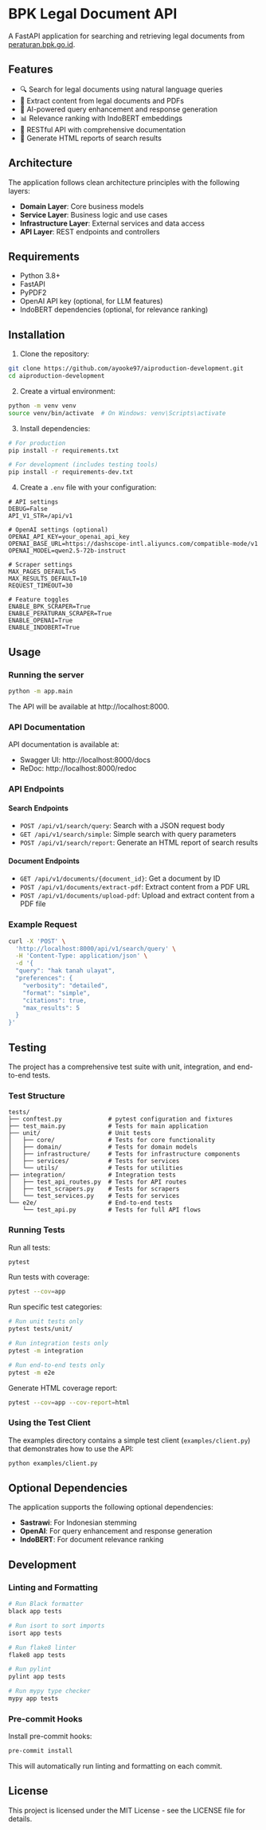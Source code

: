 # BPK Legal Document API

A FastAPI application for searching and retrieving legal documents from [peraturan.bpk.go.id](https://peraturan.bpk.go.id).

## Features

- 🔍 Search for legal documents using natural language queries
- 📄 Extract content from legal documents and PDFs
- 🤖 AI-powered query enhancement and response generation
- 📊 Relevance ranking with IndoBERT embeddings
- 📱 RESTful API with comprehensive documentation
- 📝 Generate HTML reports of search results

## Architecture

The application follows clean architecture principles with the following layers:

- **Domain Layer**: Core business models
- **Service Layer**: Business logic and use cases
- **Infrastructure Layer**: External services and data access
- **API Layer**: REST endpoints and controllers

## Requirements

- Python 3.8+
- FastAPI
- PyPDF2
- OpenAI API key (optional, for LLM features)
- IndoBERT dependencies (optional, for relevance ranking)

## Installation

1. Clone the repository:

```bash
git clone https://github.com/ayooke97/aiproduction-development.git
cd aiproduction-development
```

2. Create a virtual environment:

```bash
python -m venv venv
source venv/bin/activate  # On Windows: venv\Scripts\activate
```

3. Install dependencies:

```bash
# For production
pip install -r requirements.txt

# For development (includes testing tools)
pip install -r requirements-dev.txt
```

4. Create a `.env` file with your configuration:

```
# API settings
DEBUG=False
API_V1_STR=/api/v1

# OpenAI settings (optional)
OPENAI_API_KEY=your_openai_api_key
OPENAI_BASE_URL=https://dashscope-intl.aliyuncs.com/compatible-mode/v1
OPENAI_MODEL=qwen2.5-72b-instruct

# Scraper settings
MAX_PAGES_DEFAULT=5
MAX_RESULTS_DEFAULT=10
REQUEST_TIMEOUT=30

# Feature toggles
ENABLE_BPK_SCRAPER=True
ENABLE_PERATURAN_SCRAPER=True
ENABLE_OPENAI=True
ENABLE_INDOBERT=True
```

## Usage

### Running the server

```bash
python -m app.main
```

The API will be available at http://localhost:8000.

### API Documentation

API documentation is available at:

- Swagger UI: http://localhost:8000/docs
- ReDoc: http://localhost:8000/redoc

### API Endpoints

#### Search Endpoints

- `POST /api/v1/search/query`: Search with a JSON request body
- `GET /api/v1/search/simple`: Simple search with query parameters
- `POST /api/v1/search/report`: Generate an HTML report of search results

#### Document Endpoints

- `GET /api/v1/documents/{document_id}`: Get a document by ID
- `POST /api/v1/documents/extract-pdf`: Extract content from a PDF URL
- `POST /api/v1/documents/upload-pdf`: Upload and extract content from a PDF file

### Example Request

```bash
curl -X 'POST' \
  'http://localhost:8000/api/v1/search/query' \
  -H 'Content-Type: application/json' \
  -d '{
  "query": "hak tanah ulayat",
  "preferences": {
    "verbosity": "detailed",
    "format": "simple",
    "citations": true,
    "max_results": 5
  }
}'
```

## Testing

The project has a comprehensive test suite with unit, integration, and end-to-end tests.

### Test Structure

```
tests/
├── conftest.py             # pytest configuration and fixtures
├── test_main.py            # Tests for main application
├── unit/                   # Unit tests
│   ├── core/               # Tests for core functionality
│   ├── domain/             # Tests for domain models
│   ├── infrastructure/     # Tests for infrastructure components
│   ├── services/           # Tests for services
│   └── utils/              # Tests for utilities
├── integration/            # Integration tests
│   ├── test_api_routes.py  # Tests for API routes
│   ├── test_scrapers.py    # Tests for scrapers
│   └── test_services.py    # Tests for services
└── e2e/                    # End-to-end tests
    └── test_api.py         # Tests for full API flows
```

### Running Tests

Run all tests:

```bash
pytest
```

Run tests with coverage:

```bash
pytest --cov=app
```

Run specific test categories:

```bash
# Run unit tests only
pytest tests/unit/

# Run integration tests only
pytest -m integration

# Run end-to-end tests only
pytest -m e2e
```

Generate HTML coverage report:

```bash
pytest --cov=app --cov-report=html
```

### Using the Test Client

The examples directory contains a simple test client (`examples/client.py`) that demonstrates how to use the API:

```bash
python examples/client.py
```

## Optional Dependencies

The application supports the following optional dependencies:

- **Sastrawi**: For Indonesian stemming
- **OpenAI**: For query enhancement and response generation
- **IndoBERT**: For document relevance ranking

## Development

### Linting and Formatting

```bash
# Run Black formatter
black app tests

# Run isort to sort imports
isort app tests

# Run flake8 linter
flake8 app tests

# Run pylint
pylint app tests

# Run mypy type checker
mypy app tests
```

### Pre-commit Hooks

Install pre-commit hooks:

```bash
pre-commit install
```

This will automatically run linting and formatting on each commit.

## License

This project is licensed under the MIT License - see the LICENSE file for details.
